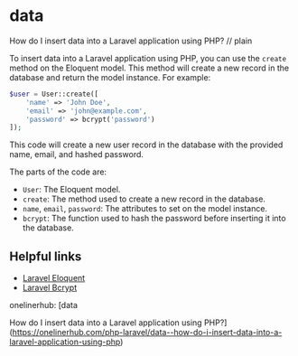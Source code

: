 # data

How do I insert data into a Laravel application using PHP?
// plain

To insert data into a Laravel application using PHP, you can use the `create` method on the Eloquent model. This method will create a new record in the database and return the model instance. For example:

```php
$user = User::create([
    'name' => 'John Doe',
    'email' => 'john@example.com',
    'password' => bcrypt('password')
]);
```

This code will create a new user record in the database with the provided name, email, and hashed password.

The parts of the code are:
- `User`: The Eloquent model.
- `create`: The method used to create a new record in the database.
- `name`, `email`, `password`: The attributes to set on the model instance.
- `bcrypt`: The function used to hash the password before inserting it into the database.

## Helpful links
- [Laravel Eloquent](https://laravel.com/docs/7.x/eloquent)
- [Laravel Bcrypt](https://laravel.com/docs/7.x/hashing#introduction)

onelinerhub: [data

How do I insert data into a Laravel application using PHP?](https://onelinerhub.com/php-laravel/data--how-do-i-insert-data-into-a-laravel-application-using-php)